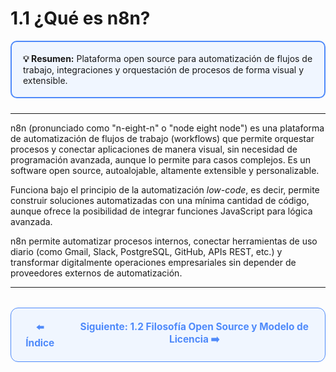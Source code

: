 # 1.1 ¿Qué es n8n?

<div style="border: 2px solid #4F8AFA; border-radius: 10px; background: #f0f6ff; padding: 18px; margin-bottom: 24px;">
  <strong>💡 Resumen:</strong> Plataforma open source para automatización de flujos de trabajo, integraciones y orquestación de procesos de forma visual y extensible.
</div>

---

n8n (pronunciado como "n-eight-n" o "node eight node") es una plataforma de automatización de flujos de trabajo (workflows) que permite orquestar procesos y conectar aplicaciones de manera visual, sin necesidad de programación avanzada, aunque lo permite para casos complejos. Es un software open source, autoalojable, altamente extensible y personalizable.

Funciona bajo el principio de la automatización *low-code*, es decir, permite construir soluciones automatizadas con una mínima cantidad de código, aunque ofrece la posibilidad de integrar funciones JavaScript para lógica avanzada.

n8n permite automatizar procesos internos, conectar herramientas de uso diario (como Gmail, Slack, PostgreSQL, GitHub, APIs REST, etc.) y transformar digitalmente operaciones empresariales sin depender de proveedores externos de automatización.

---

<div align="center" style="border: 1px solid #4F8AFA; border-radius: 12px; padding: 20px; background: #f0f6ff; margin-top: 32px; display: flex; justify-content: center; gap: 32px;">
  <a href="../README.md" style="text-decoration:none; font-weight: bold; color: #4F8AFA; font-size: 1.1em;">⬅️ Índice</a>
  <a href="1.2.%20Filosofia%20Open%20Source%20y%20Modelo%20de%20Licencia%20(%20Fair-Code%20).md" style="text-decoration:none; font-weight: bold; color: #4F8AFA; font-size: 1.1em;">Siguiente: 1.2 Filosofía Open Source y Modelo de Licencia ➡️</a>
</div>